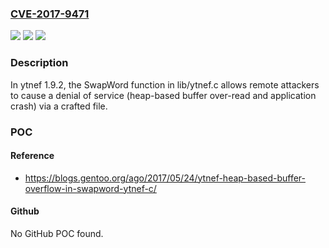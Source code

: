 ### [CVE-2017-9471](https://cve.mitre.org/cgi-bin/cvename.cgi?name=CVE-2017-9471)
![](https://img.shields.io/static/v1?label=Product&message=n%2Fa&color=blue)
![](https://img.shields.io/static/v1?label=Version&message=n%2Fa&color=blue)
![](https://img.shields.io/static/v1?label=Vulnerability&message=n%2Fa&color=brighgreen)

### Description

In ytnef 1.9.2, the SwapWord function in lib/ytnef.c allows remote attackers to cause a denial of service (heap-based buffer over-read and application crash) via a crafted file.

### POC

#### Reference
- https://blogs.gentoo.org/ago/2017/05/24/ytnef-heap-based-buffer-overflow-in-swapword-ytnef-c/

#### Github
No GitHub POC found.

